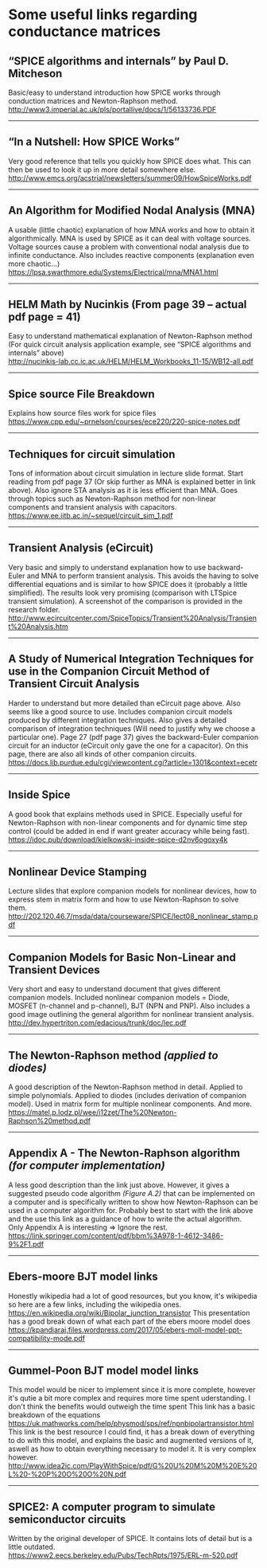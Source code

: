 # Some useful links regarding conductance matrices 

## “SPICE algorithms and internals” by Paul D. Mitcheson
Basic/easy to understand introduction how SPICE works through conduction matrices and Newton-Raphson method.  
<http://www3.imperial.ac.uk/pls/portallive/docs/1/56133736.PDF>

---

## “In a Nutshell: How SPICE Works”
Very good reference that tells you quickly how SPICE does what. This can then be used to look it up in more detail somewhere else.  
<http://www.emcs.org/acstrial/newsletters/summer09/HowSpiceWorks.pdf>

---

## An Algorithm for Modified Nodal Analysis (MNA)
A usable (little chaotic) explanation of how MNA works and how to obtain it algorithmically. MNA is used by SPICE as it can deal with voltage sources. Voltage sources cause a problem with conventional nodal analysis due to infinite conductance. 
Also includes reactive components (explanation even more chaotic…)  
<https://lpsa.swarthmore.edu/Systems/Electrical/mna/MNA1.html>

---

## HELM Math by Nucinkis (From page 39 – actual pdf page = 41)
Easy to understand mathematical explanation of Newton-Raphson method
(For quick circuit analysis application example, see “SPICE algorithms and internals” above)  
<http://nucinkis-lab.cc.ic.ac.uk/HELM/HELM_Workbooks_11-15/WB12-all.pdf>

---

## Spice source File Breakdown
Explains how source files work for spice files  
<https://www.cpp.edu/~prnelson/courses/ece220/220-spice-notes.pdf>

---

## Techniques for circuit simulation
Tons of information about circuit simulation in lecture slide format. Start reading from pdf page 37 (Or skip further as MNA is explained better in link above). Also ignore STA analysis as it is less efficient than MNA.
Goes through topics such as Newton-Raphson method for non-linear components and transient analysis with capacitors.  
<https://www.ee.iitb.ac.in/~sequel/circuit_sim_1.pdf>

---

## Transient Analysis (eCircuit)
Very basic and simply to understand explanation how to use backward-Euler and MNA to perform transient analysis. This avoids the having to solve differential equations and is similar to how SPICE does it (probably a little simplified).
The results look very promising (comparison with LTSpice transient simulation). A screenshot of the comparison is provided in the research folder.  
<http://www.ecircuitcenter.com/SpiceTopics/Transient%20Analysis/Transient%20Analysis.htm>

---

## A Study of Numerical Integration Techniques for use in the Companion Circuit Method of Transient Circuit Analysis
Harder to understand but more detailed than eCircuit page above. Also seems like a good source to use.
Includes companion circuit models produced by different integration techniques. Also gives a detailed comparison of integration techniques (Will need to justify why we choose a particular one).
Page 27 (pdf page 37) gives the backward-Euler companion circuit for an inductor (eCircuit only gave the one for a capacitor). On this page, there are also all kinds of other companion circuits.  
<https://docs.lib.purdue.edu/cgi/viewcontent.cgi?article=1301&context=ecetr>

---

## Inside Spice
A good book that explains methods used in SPICE. Especially useful for Newton-Raphson with non-linear components and for dynamic time step control (could be added in end if want greater accuracy while being fast).  
<https://idoc.pub/download/kielkowski-inside-spice-d2nv6ogoxy4k>

---

## Nonlinear Device Stamping 
Lecture slides that explore companion models for nonlinear devices, how to express stem in matrix form and how to use Newton-Raphson to solve them.   
<http://202.120.46.7/msda/data/courseware/SPICE/lect08_nonlinear_stamp.pdf>

---

## Companion Models for Basic Non-Linear and Transient Devices
Very short and easy to understand document that gives different companion models. Included nonlinear companion models = Diode, MOSFET (n-channel and p-channel), BJT (NPN and PNP).
Also includes a good image outlining the general algorithm for nonlinear transient analysis.  
<http://dev.hypertriton.com/edacious/trunk/doc/lec.pdf>

---

## The Newton-Raphson method *(applied to diodes)*
A good description of the Newton-Raphson method in detail. Applied to simple polynomials. Applied to diodes (includes derivation of companion model). Used in matrix form for multiple nonlinear components. And more.  
<https://matel.p.lodz.pl/wee/i12zet/The%20Newton-Raphson%20method.pdf>

---

## Appendix A - The Newton-Raphson algorithm *(for computer implementation)*
A less good description than the link just above. However, it gives a suggested pseudo code algorithm *(Figure A.2)* that can be implemented on a computer and is specifically written to show how Newton-Raphson can be used in a computer algorithm for. Probably best to start with the link above and the use this link as a guidance of how to write the actual algorithm.  
Only Appendix A is interesting => Ignore the rest.  
<https://link.springer.com/content/pdf/bbm%3A978-1-4612-3486-9%2F1.pdf>

---

## Ebers-moore BJT model links
Honestly wikipedia had a lot of good resources, but you know, it's wikipedia so here are a few links, including the wikipedia ones.
<https://en.wikipedia.org/wiki/Bipolar_junction_transistor>
This presentation has a good break down of what each part of the ebers moore model does
<https://kpandiaraj.files.wordpress.com/2017/05/ebers-moll-model-ppt-compatibility-mode.pdf>  

---

## Gummel-Poon BJT model model links
This model would be nicer to implement since it is more complete, however it's qutie a bit more complex and requires more time spent uderstanding. I don't think the benefits would outweigh the time spent
This link has a basic breakdown of the equations
<https://uk.mathworks.com/help/physmod/sps/ref/npnbipolartransistor.html>  
This link is the best resource I could find, it has a break down of everything to do with this model, and explains the basic and augmented versions of it, aswell as how to obtain everything necessary to model it. It is very complex however.
<http://www.idea2ic.com/PlayWithSpice/pdf/G%20U%20M%20M%20E%20L%20-%20P%20O%20O%20N.pdf>  

---

## SPICE2: A computer program to simulate semiconductor circuits
Written by the original developer of SPICE. It contains lots of detail but is a little outdated.  
<https://www2.eecs.berkeley.edu/Pubs/TechRpts/1975/ERL-m-520.pdf>  
